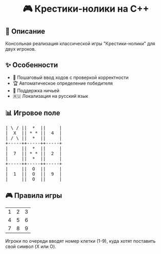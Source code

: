 <h1 align="center">🎮 Крестики-нолики на C++</h1>

<h2>📝 Описание</h2>
<p>Консольная реализация классической игры "Крестики-нолики" для двух игроков.</p>

<h2>✨ Особенности</h2>
<ul>
  <li>🔄 Пошаговый ввод ходов с проверкой корректности</li>
  <li>🏆 Автоматическое определение победителя</li>
  <li>🤝 Поддержка ничьей</li>
  <li>🇷🇺 Локализация на русский язык</li>
</ul>

<h2>📊 Игровое поле</h2>
<pre>
| \ / ||  *  ||     |
|  X  || * * ||  4  |
| / \ ||  *  ||     |
+-----++-----++-----+
|     ||  *  ||     |
|  7  || * * ||  2  |
|     ||  *  ||     |
+-----++-----++-----+
|     ||  O  ||     |
|  1  ||  O  ||  9  |
|     ||  O  ||     |
</pre>

<h2>🎮 Правила игры</h2>
<table>
  <tr>
    <td>1</td>
    <td>2</td>
    <td>3</td>
  </tr>
  <tr>
    <td>4</td>
    <td>5</td>
    <td>6</td>
  </tr>
  <tr>
    <td>7</td>
    <td>8</td>
    <td>9</td>
  </tr>
</table>
<p>Игроки по очереди вводят номер клетки (1-9), куда хотят поставить свой символ (X или O).</p>



